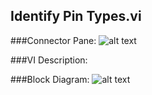 ## **Identify Pin Types.vi**
###Connector Pane:
![alt text](/images/Instrument%20Control/TSM%20Pin%20Abstraction/Identify%20Pin%20Types.vic.png "Identify Pin Types.vi connector pane")

###VI Description:


###Block Diagram:
![alt text](/images/Instrument%20Control/TSM%20Pin%20Abstraction/Identify%20Pin%20Types.vid.png "Identify Pin Types.vi block diagram")
